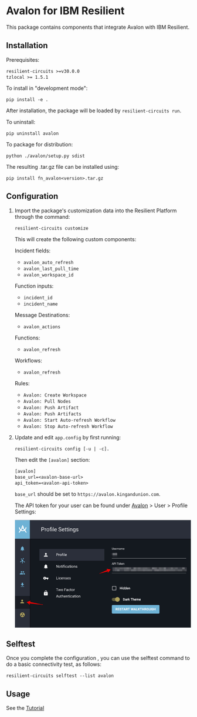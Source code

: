 # Avalon for IBM Resilient

This package contains components that integrate Avalon with IBM Resilient. 

## Installation

Prerequisites:

```
resilient-circuits >=v30.0.0
tzlocal >= 1.5.1
```

To install in "development mode":

```
pip install -e .
```

After installation, the package will be loaded by `resilient-circuits run`.

To uninstall:

```
pip uninstall avalon
```

To package for distribution:

```
python ./avalon/setup.py sdist
```

The resulting .tar.gz file can be installed using:

```
pip install fn_avalon<version>.tar.gz
```

## Configuration

1. Import the package's customization data into the Resilient Platform through the command:

	```
	resilient-circuits customize
	```
	
	This will create the following custom components:        
	
    Incident fields:
    
    * `avalon_auto_refresh`
    * `avalon_last_pull_time`
    * `avalon_workspace_id`
    
    Function inputs:
    
    * `incident_id`
    * `incident_name`
    
    Message Destinations:
    
    * `avalon_actions`
    
    Functions:
    
    * `avalon_refresh`
    
    Workflows:
    
    * `avalon_refresh`
    
    Rules:
    
    * `Avalon: Create Workspace`
    * `Avalon: Pull Nodes`
    * `Avalon: Push Artifact`
    * `Avalon: Push Artifacts`
    * `Avalon: Start Auto-refresh Workflow`
    * `Avalon: Stop Auto-refresh Workflow`
    
2. Update and edit `app.config` by first running:

	```
	resilient-circuits config [-u | -c]. 
	```
		
	Then edit the `[avalon]` section:
	
	```
	[avalon]
	base_url=<avalon-base-url>
	api_token=<avalon-api-token>
	```
	
	`base_url` should be set to `https://avalon.kingandunion.com`. 
	
	The API token for your user can be found under [Avalon](https://avalon.kingandunion.com) > User > Profile Settings:
	
	![profile-settings](./doc/screenshots/01-profile-settings.jpg)     

## Selftest

Once you complete the configuration , you can use the selftest command to do a basic connectivity test, as follows:

```
resilient-circuits selftest --list avalon
```

## Usage

See the [Tutorial](./doc/tutorial.md)